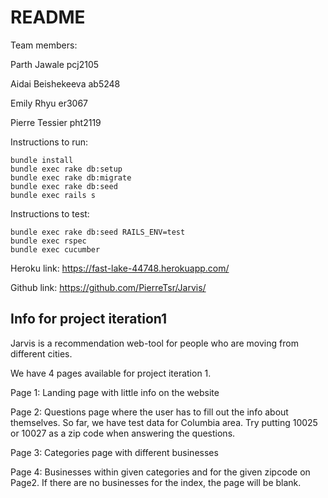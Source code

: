 # README

Team members:

Parth Jawale pcj2105

Aidai Beishekeeva ab5248 

Emily Rhyu er3067

Pierre Tessier pht2119


Instructions to run:
```
bundle install 
bundle exec rake db:setup 
bundle exec rake db:migrate 
bundle exec rake db:seed 
bundle exec rails s
```

Instructions to test: 
```
bundle exec rake db:seed RAILS_ENV=test
bundle exec rspec 
bundle exec cucumber 
```

Heroku link: 
https://fast-lake-44748.herokuapp.com/


Github link: 
https://github.com/PierreTsr/Jarvis/


## Info for project iteration1

Jarvis is a recommendation web-tool for people who are moving from different cities. 

We have 4 pages available for project iteration 1. 

Page 1: Landing page with little info on the website

Page 2: Questions page where the user has to fill out the info about themselves. So far, we have test data for Columbia area. Try putting 10025 or 10027 as a zip code when answering the questions. 

Page 3: Categories page with different businesses 

Page 4: Businesses within given categories and for the given zipcode on Page2. If there are no businesses for the index, the page will be blank. 



